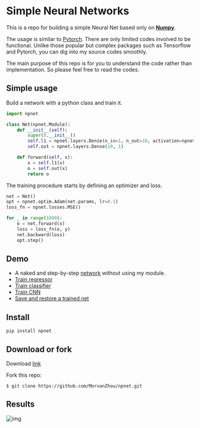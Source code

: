 # Simple Neural Networks
This is a repo for building a simple Neural Net based only on **[Numpy](http://www.numpy.org/)**.

The usage is similar to [Pytorch](https://pytorch.org/).
There are only limited codes involved to be functional.
Unlike those popular but complex packages such as Tensorflow and Pytorch,
you can dig into my source codes smoothly.

The main purpose of this repo is for you
to understand the code rather than implementation.
So please feel free to read the codes.


## Simple usage
Build a network with a python class and train it.

```python
import npnet

class Net(npnet.Module):
    def __init__(self):
        super().__init__()
        self.l1 = npnet.layers.Dense(n_in=1, n_out=10, activation=npnet.act.tanh)
        self.out = npnet.layers.Dense(10, 1)

    def forward(self, x):
        x = self.l1(x)
        o = self.out(x)
        return o
```

The training procedure starts by defining an optimizer and loss.

```python
net = Net()
opt = npnet.optim.Adam(net.params, lr=0.1)
loss_fn = npnet.losses.MSE()

for _ in range(1000):
    o = net.forward(x)
    loss = loss_fn(o, y)
    net.backward(loss)
    opt.step()
```



## Demo
* A naked and step-by-step [network](/tests/simple_nn.py) without using my module.
* [Train regressor](/tests/train_regressor.py)
* [Train classifier](/tests/train_classifier.py)
* [Train CNN](/tests/train_cnn.py)
* [Save and restore a trained net](/tests/save_model.py)


## Install

```
pip install npnet
```

## Download or fork
Download [link](https://github.com/MorvanZhou/npnet/archive/master.zip)

Fork this repo:
```
$ git clone https://github.com/MorvanZhou/npnet.git
```

## Results
![img](/demo.png)
